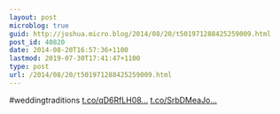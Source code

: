 ```yaml
---
layout: post
microblog: true
guid: http://joshua.micro.blog/2014/08/20/t501971288425259009.html
post_id: 40820
date: 2014-08-20T16:57:36+1100
lastmod: 2019-07-30T17:41:47+1100
type: post
url: /2014/08/20/t501971288425259009.html
---
```

#weddingtraditions [t.co/qD6RfLH08...](http://t.co/qD6RfLH08B) [t.co/SrbDMeaJo...](http://t.co/SrbDMeaJoz)
